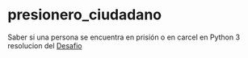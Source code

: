 # presionero_ciudadano
Saber si una persona se encuentra en prisión o en carcel en Python 3
resolucion del [Desafio](https://www.dropbox.com/s/e231vy2n8c4zb7f/resultado_carrito.png)

